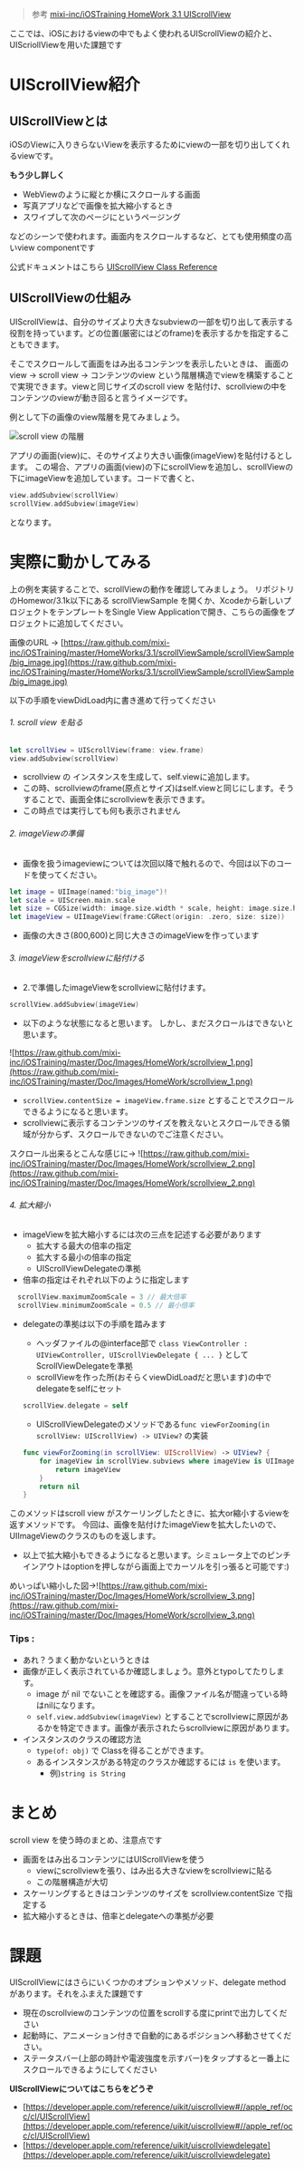 > 参考 [mixi-inc/iOSTraining HomeWork 3.1 UIScrollView](https://github.com/mixi-inc/iOSTraining/wiki/HomeWork-3.1-UIScrollView)

ここでは、iOSにおけるviewの中でもよく使われるUIScrollViewの紹介と、UIScriollViewを用いた課題です

# UIScrollView紹介

## UIScrollViewとは

iOSのViewに入りきらないViewを表示するためにviewの一部を切り出してくれるviewです。

**もう少し詳しく**

- WebViewのように縦とか横にスクロールする画面
- 写真アプリなどで画像を拡大縮小するとき
- スワイプして次のページにというページング

などのシーンで使われます。画面内をスクロールするなど、とても使用頻度の高いview componentです

公式ドキュメントはこちら
[UIScrollView Class Reference](https://developer.apple.com/reference/uikit/uiscrollview)

## UIScrollViewの仕組み

UIScrollViewは、自分のサイズより大きなsubviewの一部を切り出して表示する役割を持っています。どの位置(厳密にはどのframe)を表示するかを指定することもできます。

そこでスクロールして画面をはみ出るコンテンツを表示したいときは、 画面のview → scroll view → コンテンツのview という階層構造でviewを構築することで実現できます。viewと同じサイズのscroll view を貼付け、scrollviewの中をコンテンツのviewが動き回ると言うイメージです。

例として下の画像のview階層を見てみましょう。

![scroll view の階層](https://raw.github.com/mixi-inc/iOSTraining/HEAD/Doc/Images/HomeWork/how_to_use_scrollview.png)

アプリの画面(view)に、そのサイズより大きい画像(imageView)を貼付けるとします。
この場合、アプリの画面(view)の下にscrollViewを追加し、scrollViewの下にimageViewを追加しています。コードで書くと、

```swift
view.addSubview(scrollView)
scrollView.addSubview(imageView)
```
となります。



# 実際に動かしてみる

上の例を実装することで、scrollViewの動作を確認してみましょう。
リポジトリのHomewor/3.1k以下にある scrollViewSample を開くか、Xcodeから新しいプロジェクトをテンプレートをSingle View Applicationで開き、こちらの画像をプロジェクトに追加してください。

画像のURL → [https://raw.github.com/mixi-inc/iOSTraining/master/HomeWorks/3.1/scrollViewSample/scrollViewSample/big_image.jpg](https://raw.github.com/mixi-inc/iOSTraining/master/HomeWorks/3.1/scrollViewSample/scrollViewSample/big_image.jpg)

以下の手順をviewDidLoad内に書き進めて行ってください

###### 1. scroll view を貼る

```swift
let scrollView = UIScrollView(frame: view.frame)
view.addSubview(scrollView)
```

  - scrollview の インスタンスを生成して、self.viewに追加します。
  - この時、scrollviewのframe(原点とサイズ)はself.viewと同じにします。そうすることで、画面全体にscrollviewを表示できます。
  - この時点では実行しても何も表示されません

###### 2. imageViewの準備

  - 画像を扱うimageviewについては次回以降で触れるので、今回は以下のコードを使ってください。

  ```swift
  let image = UIImage(named:"big_image")!
  let scale = UIScreen.main.scale
  let size = CGSize(width: image.size.width * scale, height: image.size.height * scale)
  let imageView = UIImageView(frame:CGRect(origin: .zero, size: size))
  ```

 - 画像の大きさ(800,600)と同じ大きさのimageViewを作っています

###### 3. imageViewをscrollviewに貼付ける

  - 2.で準備したimageViewをscrollviewに貼付けます。

  ```swift
  scrollView.addSubview(imageView)
  ```

  - 以下のような状態になると思います。 しかし、まだスクロールはできないと思います。

  ![https://raw.github.com/mixi-inc/iOSTraining/master/Doc/Images/HomeWork/scrollview_1.png](https://raw.github.com/mixi-inc/iOSTraining/master/Doc/Images/HomeWork/scrollview_1.png)

  - `scrollView.contentSize = imageView.frame.size` とすることでスクロールできるようになると思います。
  - scrollviewに表示するコンテンツのサイズを教えないとスクロールできる領域が分からず、スクロールできないのでご注意ください。

スクロール出来るとこんな感じに→ ![https://raw.github.com/mixi-inc/iOSTraining/master/Doc/Images/HomeWork/scrollview_2.png](https://raw.github.com/mixi-inc/iOSTraining/master/Doc/Images/HomeWork/scrollview_2.png)

###### 4. 拡大縮小
  - imageViewを拡大縮小するには次の三点を記述する必要があります
     - 拡大する最大の倍率の指定
     - 拡大する最小の倍率の指定
     - UIScrollViewDelegateの準拠
  - 倍率の指定はそれぞれ以下のように指定します

  ```swift
    scrollView.maximumZoomScale = 3 // 最大倍率
    scrollView.minimumZoomScale = 0.5 // 最小倍率
  ```

  - delegateの準拠は以下の手順を踏みます
     - ヘッダファイルの@interface部で `class ViewController : UIViewController, UIScrollViewDelegate { ... }` としてScrollViewDelegateを準拠
     - scrollViewを作った所(おそらくviewDidLoadだと思います)の中でdelegateをselfにセット

     ```swift
     scrollView.delegate = self
     ```

     - UIScrollViewDelegateのメソッドである`func viewForZooming(in scrollView: UIScrollView) -> UIView?` の実装

      ```swift
      func viewForZooming(in scrollView: UIScrollView) -> UIView? {
          for imageView in scrollView.subviews where imageView is UIImageView {
              return imageView
          }
          return nil
      }
      ```

このメソッドはscroll view がスケーリングしたときに、拡大or縮小するviewを返すメソッドです。
今回は、画像を貼付けたimageViewを拡大したいので、UIImageViewのクラスのものを返します。
  - 以上で拡大縮小もできるようになると思います。シミュレータ上でのピンチインアウトはoptionを押しながら画面上でカーソルを引っ張ると可能です:)

めいっぱい縮小した図→![https://raw.github.com/mixi-inc/iOSTraining/master/Doc/Images/HomeWork/scrollview_3.png](https://raw.github.com/mixi-inc/iOSTraining/master/Doc/Images/HomeWork/scrollview_3.png)

### Tips :

- あれ？うまく動かないというときは
- 画像が正しく表示されているか確認しましょう。意外とtypoしてたりします。
  - image が nil でないことを確認する。画像ファイル名が間違っている時はnilになります。
  - `self.view.addSubview(imageView)` とすることでscrollviewに原因があるかを特定できます。画像が表示されたらscrollviewに原因があります。
- インスタンスのクラスの確認方法
  - `type(of: obj)` で Classを得ることができます。
  - あるインスタンスがある特定のクラスか確認するには `is` を使います。
    - 例)`string is String`

# まとめ

scroll view を使う時のまとめ、注意点です

- 画面をはみ出るコンテンツにはUIScrollViewを使う
  - viewにscrollviewを張り、はみ出る大きなviewをscrollviewに貼る
  - この階層構造が大切
- スケーリングするときはコンテンツのサイズを scrollview.contentSize で指定する
- 拡大縮小するときは、倍率とdelegateへの準拠が必要


# 課題

UIScrollViewにはさらにいくつかのオプションやメソッド、delegate method があります。それをふまえた課題です

- 現在のscrollviewのコンテンツの位置をscrollする度にprintで出力してください
- 起動時に、アニメーション付きで自動的にあるポジションへ移動させてください。
- ステータスバー(上部の時計や電波強度を示すバー)をタップすると一番上にスクロールできるようにしてください

**UIScrollViewについてはこちらをどうぞ**
- [https://developer.apple.com/reference/uikit/uiscrollview#//apple_ref/occ/cl/UIScrollView](https://developer.apple.com/reference/uikit/uiscrollview#//apple_ref/occ/cl/UIScrollView)
- [https://developer.apple.com/reference/uikit/uiscrollviewdelegate](https://developer.apple.com/reference/uikit/uiscrollviewdelegate)
